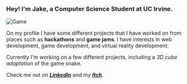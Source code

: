 ### Hey! I'm Jake, a Computer Science Student at UC Irvine.

![Game](https://img.itch.zone/aW1nLzYyNTA1MTQucG5n/315x250%23c/yuBq8a.png)

On my profile I have some different projects that I have worked on from places such as **hackathons** and **game jams**. I have interests in web development, game development, and virtual reality development.

Currently I'm working on a few different projects, including a *3D cube adaptation* of the game snake.

Check me out on ***[LinkedIn](https://www.linkedin.com/in/jake-gerber-a9a299214/)*** and my ***[Itch](https://cosmicsnowman.itch.io/)***.

<!--
**JakeGerber/JakeGerber** is a ✨ _special_ ✨ repository because its `README.md` (this file) appears on your GitHub profile.

Here are some ideas to get you started:

- 🔭 I’m currently working on ...
- 🌱 I’m currently learning ...
- 👯 I’m looking to collaborate on ...
- 🤔 I’m looking for help with ...
- 💬 Ask me about ...
- 📫 How to reach me: ...
- 😄 Pronouns: ...
- ⚡ Fun fact: ...
-->
